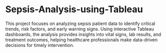 # Sepsis-Analysis-using-Tableau
This project focuses on analyzing sepsis patient data to identify critical trends, risk factors, and early warning signs. Using interactive Tableau dashboards, the analysis provides insights into vital signs, lab results, and treatment outcomes, helping healthcare professionals make data-driven decisions for timely intervention.

